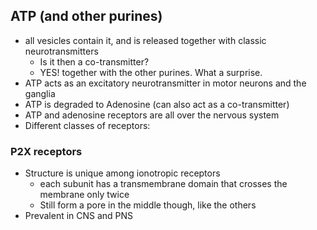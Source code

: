 ## ATP (and other purines)
- all vesicles contain it, and is released together with classic neurotransmitters
	- Is it then a co-transmitter?
	- YES! together with the other purines. What a surprise.
- ATP acts as an excitatory neurotransmitter in motor neurons and the ganglia
- ATP is degraded to Adenosine (can also act as a co-transmitter)
- ATP and adenosine receptors are all over the nervous system
- Different classes of receptors:
### P2X receptors
- Structure is unique among ionotropic receptors
	- each subunit has a transmembrane domain that crosses the membrane only twice
	- Still form a pore in the middle though, like the others
- Prevalent in CNS and PNS
